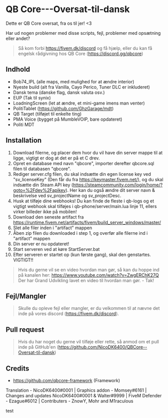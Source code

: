 # QB Core---Oversat-til-dansk
Dette er QB Core oversat, fra os til jer! &lt;3

Har ud nogen problemer med disse scripts, fejl, problemer med opsætning eller andet?  
> Så kom forbi https://fivem.dk/discord og få hjælp, eller du kan få engelsk rådgivning hos QB Core (https://discord.gg/qbcore)

## Indhold
- Bob74_IPL (alle maps, med mulighed for at ændre interior)
- Nyeste build (alt fra Vanilla, Cayo Perico, Tuner DLC er inkluderet)
- Dansk tema (danske flag, dansk valuta osv.)
- EUP (Tak til synix)
- LoadningScreen (let at ændre, et mini-game imens man venter)
- PolitiTablet (https://github.com/GhzGarage/mdt)
- QB Target (tilføjet til enkelte ting)
- PMA Voice (bygget på MumbleVOIP, bare opdateret)
- Politi MDT

## Installation
1. Download filerne, og placer dem hvor du vil have din server mappe til at ligge, vigtigt er dog at det er på et C drev.
2. Opret en database med navn "qbcore", importer derefter qbcore.sql filen til databasen "qbcore".
3. Rediger server.cfg filen, du skal indsætte din egen license key ved "sv_licenseKey" (Den får du fra https://keymaster.fivem.net/), og du skal indsætte din Steam API key (https://steamcommunity.com/login/home/?goto=%2Fdev%2Fapikey). Her kan du også ændre dit server navn & beskrivelse ved sv_projectName og sv_projectDesc.
4. Husk at tilføje dine webhooks! Du kan finde de fleste i qb-logs og et vigtigt webhook skal tilføjes i qb-phone/server/main.lua linje 11, ellers virker billeder ikke på mobilen!
5. Download den seneste artifact fra https://runtime.fivem.net/artifacts/fivem/build_server_windows/master/
6. Slet alle filer inden i "artifact" mappen
7. Åben zip filen du downloaded i step 1, og overfør alle filerne ind i "artifact" mappen
8. Din server er nu opdateret!
9. Start serveren ved at køre StartServer.bat
10. Efter serveren er startet op (kun første gang), skal den genstartes. VIGTIGT!!
> Hvis du gerne vil se en video hvordan man gør, så kan du hoppe ind på kanalen her: https://www.youtube.com/watch?v=ZwgERChK27Q Der har Grand Udvikling lavet en video til hvordan man gør. - Tak!

## Fejl/Mangler
> Skulle du opleve fejl eller mangler, er du velkommen til at nævne det inde på vores discord (https://fivem.dk/discord). 

## Pull request
> Hvis du har noget du gerne vil tilføje eller rette, så anmod om et pull inde på GitHub'en (https://github.com/NicoDK6400/QBCore--Oversat-til-dansk)

## Credits
- https://github.com/qbcore-framework (Framework)

Translation - NicoDK6400#0001 | Graphics addon - Momsey#6161 | Changes and updates NicoDK6400#0001 & Walter#9999 | FiveM Defender - Ezague#6012 |
Contributers - ZnowY, Mohr and M1raculous


test
